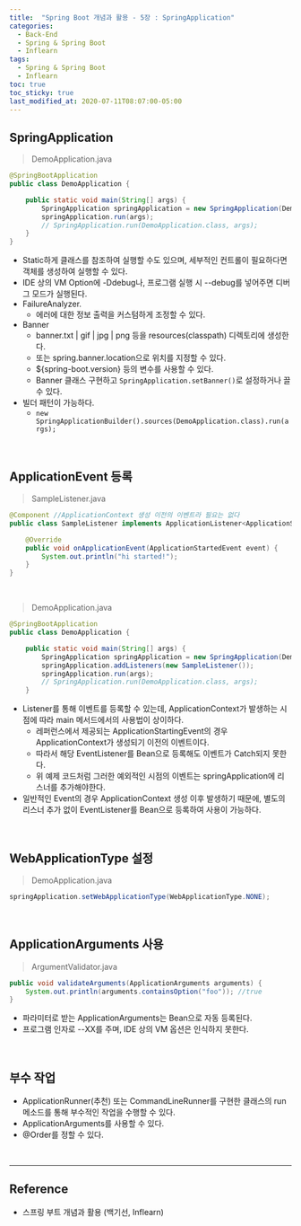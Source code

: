 ```yaml
---
title:  "Spring Boot 개념과 활용 - 5장 : SpringApplication"
categories:
  - Back-End
  - Spring & Spring Boot
  - Inflearn
tags:
  - Spring & Spring Boot
  - Inflearn
toc: true
toc_sticky: true
last_modified_at: 2020-07-11T08:07:00-05:00
---
```


## SpringApplication

> DemoApplication.java

```java
@SpringBootApplication
public class DemoApplication {

    public static void main(String[] args) {
        SpringApplication springApplication = new SpringApplication(DemoApplication.class);
        springApplication.run(args);
        // SpringApplication.run(DemoApplication.class, args);
    }
}
```

* Static하게 클래스를 참조하여 실행할 수도 있으며, 세부적인 컨트롤이 필요하다면 객체를 생성하여 실행할 수 있다.
* IDE 상의 VM Option에 -Ddebug나, 프로그램 실행 시 --debug를 넣어주면 디버그 모드가 실행된다.
* FailureAnalyzer.
  * 에러에 대한 정보 출력을 커스텀하게 조정할 수 있다.
* Banner
  * banner.txt | gif | jpg | png 등을 resources(classpath) 디렉토리에 생성한다.
  * 또는 spring.banner.location으로 위치를 지정할 수 있다.
  * ${spring-boot.version} 등의 변수를 사용할 수 있다.
  * Banner 클래스 구현하고 ``SpringApplication.setBanner()``로 설정하거나 끌 수 있다.
* 빌더 패턴이 가능하다.
  * ``new SpringApplicationBuilder().sources(DemoApplication.class).run(args);``

<br>

## ApplicationEvent 등록

> SampleListener.java

```java
@Component //ApplicationContext 생성 이전의 이벤트라 필요는 없다
public class SampleListener implements ApplicationListener<ApplicationStartedEvent> {

    @Override
    public void onApplicationEvent(ApplicationStartedEvent event) {
        System.out.println("hi started!");
    }
}
```

<br>

> DemoApplication.java

```java
@SpringBootApplication
public class DemoApplication {

    public static void main(String[] args) {
        SpringApplication springApplication = new SpringApplication(DemoApplication.class);
        springApplication.addListeners(new SampleListener());
        springApplication.run(args);
        // SpringApplication.run(DemoApplication.class, args);
    }
```

* Listener를 통해 이벤트를 등록할 수 있는데, ApplicationContext가 발생하는 시점에 따라 main 메서드에서의 사용법이 상이하다.
  * 레퍼런스에서 제공되는 ApplicationStartingEvent의 경우 ApplicationContext가 생성되기 이전의 이벤트이다.
  * 따라서 해당 EventListener를 Bean으로 등록해도 이벤트가 Catch되지 못한다.
  * 위 예제 코드처럼 그러한 예외적인 시점의 이벤트는 springApplication에 리스너를 추가해야한다.
* 일반적인 Event의 경우 ApplicationContext 생성 이후 발생하기 때문에, 별도의 리스너 추가 없이 EventListener를 Bean으로 등록하여 사용이 가능하다.

<br>

## WebApplicationType 설정

> DemoApplication.java

```java
springApplication.setWebApplicationType(WebApplicationType.NONE);
```

<br>

## ApplicationArguments 사용

> ArgumentValidator.java

```java
public void validateArguments(ApplicationArguments arguments) {
    System.out.println(arguments.containsOption("foo")); //true
}
```

* 파라미터로 받는 ApplicationArguments는 Bean으로 자동 등록된다.
* 프로그램 인자로 --XX를 주며, IDE 상의 VM 옵션은 인식하지 못한다.

<br>

## 부수 작업

* ApplicationRunner(추천) 또는 CommandLineRunner를 구현한 클래스의 run 메소드를 통해 부수적인 작업을 수행할 수 있다.
* ApplicationArguments를 사용할 수 있다.
* @Order를 정할 수 있다.

<br>

---

## Reference

* 스프링 부트 개념과 활용 (백기선, Inflearn)
